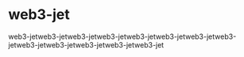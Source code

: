 # web3-jet
web3-jetweb3-jetweb3-jetweb3-jetweb3-jetweb3-jetweb3-jetweb3-jetweb3-jetweb3-jetweb3-jetweb3-jetweb3-jet
